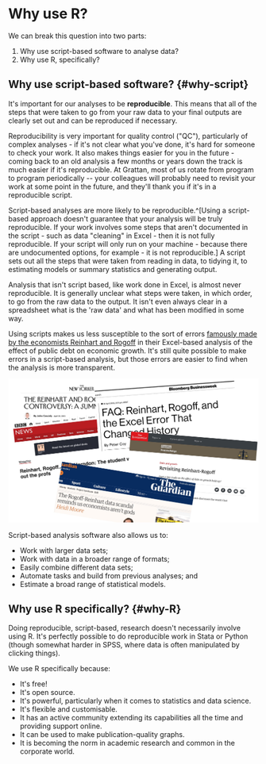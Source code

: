 # Why use R?

We can break this question into two parts:

1. Why use script-based software to analyse data?
2. Why use R, specifically?

## Why use script-based software? {#why-script}

It's important for our analyses to be **reproducible**. This means that all of the steps that were taken to go from your raw data to your final outputs are clearly set out and can be reproduced if necessary. 

Reproducibility is very important for quality control ("QC"), particularly of complex analyses - if it's not clear what you've done, it's hard for someone to check your work. It also makes things easier for you in the future - coming back to an old analysis a few months or years down the track is much easier if it's reproducible. At Grattan, most of us rotate from program to program periodically -- your colleagues will probably need to revisit your work at some point in the future, and they'll thank you if it's in a reproducible script.

Script-based analyses are more likely to be reproducible.^[Using a script-based approach doesn't guarantee that your analysis will be truly reproducible. If your work involves some steps that aren't documented in the script - such as data "cleaning" in Excel - then it is not fully reproducible. If your script will only run on your machine - because there are undocumented options, for example - it is not reproducible.] A script sets out all the steps that were taken from reading in data, to tidying it, to estimating models or summary statistics and generating output. 

Analysis that isn't script based, like work done in Excel, is almost never reproducible. It is generally unclear what steps were taken, in which order, to go from the raw data to the output. It isn't even always clear in a spreadsheet what is the 'raw data' and what has been modified in some way.

Using scripts makes us less susceptible to the sort of errors [famously made by the economists Reinhart and Rogoff](https://en.wikipedia.org/wiki/Growth_in_a_Time_of_Debt#Methodological_flaws) in their Excel-based analysis of the effect of public debt on economic growth. It's still quite possible to make errors in a script-based analysis, but those errors are easier to find when the analysis is more transparent.

<img src="atlas/reinhart_rogoff.jpg" width="2298" />

Script-based analysis software also allows us to:

* Work with larger data sets;
* Work with data in a broader range of formats;
* Easily combine different data sets;
* Automate tasks and build from previous analyses; and
* Estimate a broad range of statistical models.

## Why use R specifically? {#why-R}

Doing reproducible, script-based, research doesn't necessarily involve using R. It's perfectly possible to do reproducible work in Stata or Python (though somewhat harder in SPSS, where data is often manipulated by clicking things).

We use R specifically because:

* It's free!
* It's open source.
* It's powerful, particularly when it comes to statistics and data science.
* It's flexible and customisable.
* It has an active community extending its capabilities all the time and providing support online.
* It can be used to make publication-quality graphs.
* It is becoming the norm in academic research and common in the corporate world.
